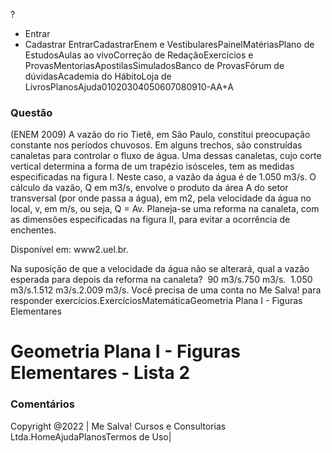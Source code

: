 ?
- Entrar
- Cadastrar
EntrarCadastrarEnem e VestibularesPainelMatériasPlano de EstudosAulas ao vivoCorreção
de RedaçãoExercícios e ProvasMentoriasApostilasSimuladosBanco de ProvasFórum
de dúvidasAcademia do HábitoLoja de LivrosPlanosAjuda01020304050607080910-AA+A
### Questão

(ENEM 2009) A vazão do rio Tietê, em São Paulo, constitui preocupação constante
nos períodos chuvosos. Em alguns trechos, são construídas canaletas para controlar
o fluxo de água. Uma dessas canaletas, cujo corte vertical determina a forma de
um trapézio isósceles, tem as medidas especificadas na figura I. Neste caso, a
vazão da água é de 1.050 m3/s. O cálculo da vazão, Q em m3/s, envolve o produto
da área A do setor transversal (por onde passa a água), em m2, pela velocidade
da água no local, v, em m/s, ou seja, Q = Av. Planeja-se uma reforma na canaleta,
com as dimensões especificadas na figura II, para evitar a ocorrência de enchentes. 


Disponível em: www2.uel.br.

Na suposição de que a velocidade da água não se alterará, qual a vazão esperada
para depois da reforma na canaleta? 
90 m3/s.750 m3/s.  1.050 m3/s.1.512 m3/s.2.009 m3/s. Você precisa de uma conta
no Me Salva! para responder exercícios.ExercíciosMatemáticaGeometria Plana I -
Figuras Elementares
# Geometria Plana I - Figuras Elementares - Lista 2
### Comentários
Copyright @2022 | Me Salva! Cursos e Consultorias Ltda.HomeAjudaPlanosTermos de Uso|
